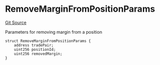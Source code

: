 # RemoveMarginFromPositionParams
[Git Source](https://github.com/solidant/unlimited-contracts/blob/06933827b140eb30ab8723aa85a9cdce2333525a/src/interfaces/ITradeManager.sol)

Parameters for removing margin from a position


```solidity
struct RemoveMarginFromPositionParams {
    address tradePair;
    uint256 positionId;
    uint256 removedMargin;
}
```

